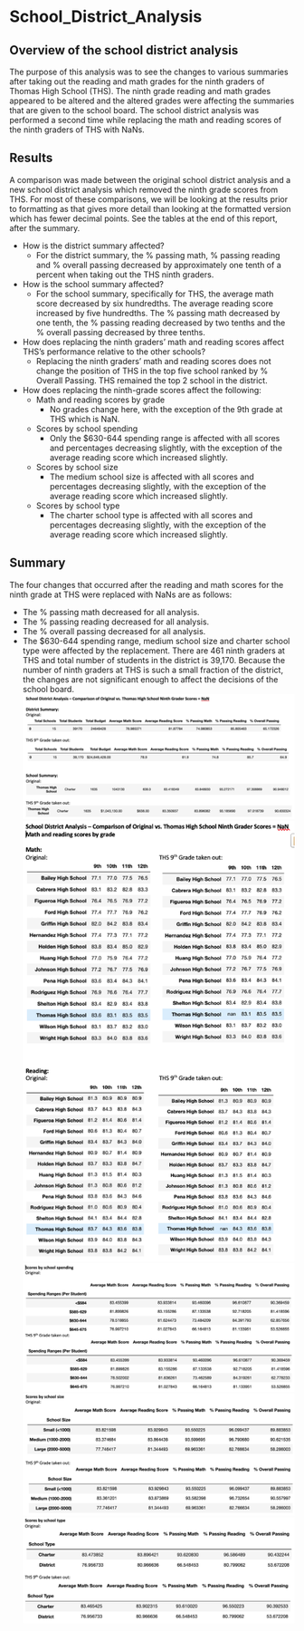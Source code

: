 # School_District_Analysis
## Overview of the school district analysis
The purpose of this analysis was to see the changes to various summaries after taking out the reading and math grades for the ninth graders of Thomas High School (THS). The ninth grade reading and math grades appeared to be altered and the altered grades were affecting the summaries that are given to the school board. The school district analysis was performed a second time while replacing the math and reading scores of the ninth graders of THS with NaNs. 
## Results
A comparison was made between the original school district analysis and a new school district analysis which removed the ninth grade scores from THS. For most of these comparisons, we will be looking at the results prior to formatting as that gives more detail than looking at the formatted version which has fewer decimal points. See the tables at the end of this report, after the summary. 
- How is the district summary affected?
  - For the district summary, the % passing math, % passing reading and % overall passing decreased by approximately one tenth of a percent when taking out the THS ninth graders. 
- How is the school summary affected?
  - For the school summary, specifically for THS, the average math score decreased by six hundredths. The average reading score increased by five hundredths. The % passing math decreased by one tenth, the % passing reading decreased by two tenths and the % overall passing decreased by three tenths. 
- How does replacing the ninth graders’ math and reading scores affect THS’s performance relative to the other schools?
  - Replacing the ninth graders’ math and reading scores does not change the position of THS in the top five school ranked by % Overall Passing. THS remained the top 2 school in the district. 
- How does replacing the ninth-grade scores affect the following:
  - Math and reading scores by grade
    - No grades change here, with the exception of the 9th grade at THS which is NaN. 
  - Scores by school spending
    - Only the $630-644 spending range is affected with all scores and percentages decreasing slightly, with the exception of the average reading score which increased slightly.
  - Scores by school size
    - The medium school size is affected with all scores and percentages decreasing slightly, with the exception of the average reading score which increased slightly.
  - Scores by school type
    - The charter school type is affected with all scores and percentages decreasing slightly, with the exception of the average reading score which increased slightly.
## Summary
The four changes that occurred after the reading and math scores for the ninth grade at THS were replaced with NaNs are as follows:
- The % passing math decreased for all analysis.
- The % passing reading decreased for all analysis.
- The % overall passing decreased for all analysis.
- The $630-644 spending range, medium school size and charter school type were affected by the replacement. 
There are 461 ninth graders at THS and total number of students in the district is 39,170. Because the number of ninth graders at THS is such a small fraction of the district, the changes are not significant enough to affect the decisions of the school board.
![This is an image](Resources/District_and_School_Summary.png)
![This is an image](Resources/Math_and_Reading_by_Grade.png)
![This is an image](Resources/Scores_by_school_spending.png)
![This is an image](Resources/Scores_by_school_size.png)
![This is an image](Resources/Scores_by_school_type.png)
